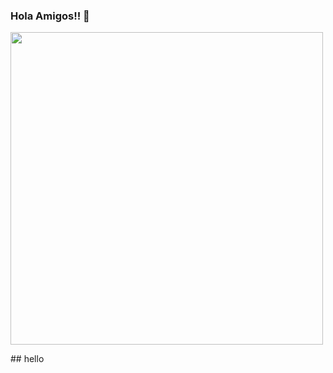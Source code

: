 ### Hola Amigos!! 👋

<!--
**abhishek-parashar/abhishek-parashar** is a ✨ _special_ ✨ repository because its `README.md` (this file) appears on your GitHub profile.

Here are some ideas to get you started:

- 🔭 I’m currently working on ...
- 🌱 I’m currently learning ...
- 👯 I’m looking to collaborate on ...
- 🤔 I’m looking for help with ...
- 💬 Ask me about ...
- 📫 How to reach me: ...
- 😄 Pronouns: ...
- ⚡ Fun fact: ...
-->
<p align="left">
<img src="https://abhishek-parashar.github.io/assets/img/about.jpeg" height="500">
 </p>
<p align="left">
 ## hello
 </p>
